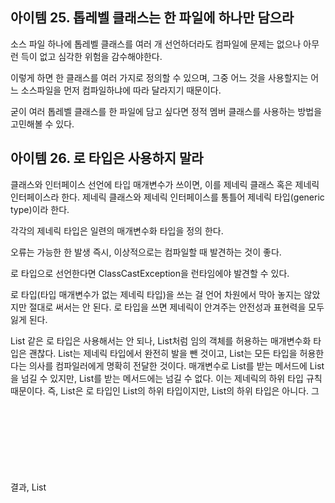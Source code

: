 ## 아이템 25. 톱레벨 클래스는 한 파일에 하나만 담으라

소스 파일 하나에 톱레벨 클래스를 여러 개 선언하더라도 컴파일에 문제는 없으나 아무런 득이 없고 심각한 위험을 감수해야한다.

이렇게 하면 한 클래스를 여러 가지로 정의할 수 있으며, 그중 어느 것을 사용할지는 어느 소스파일을 먼저 컴파일하냐에 따라 달라지기 때문이다.

굳이 여러 톱레벨 클래스를 한 파일에 담고 싶다면 정적 멤버 클래스를 사용하는 방법을 고민해볼 수 있다.

## 아이템 26. 로 타입은 사용하지 말라

클래스와 인터페이스 선언에 타입 매개변수가 쓰이면, 이를 제네릭 클래스 혹은 제네릭 인터페이스라 한다. 제네릭 클래스와 제네릭 인터페이스를 통틀어 제네릭 타입(generic type)이라 한다.

각각의 제네릭 타입은 일련의 매개변수화 타입을 정의 한다.

오류는 가능한 한 발생 즉시, 이상적으로는 컴파일할 때 발견하는 것이 좋다.

로 타입으로 선언한다면 ClassCastException을 런타임에야 발견할 수 있다.

로 타입(타입 매개변수가 없는 제네릭 타입)을 쓰는 걸 언어 차원에서 막아 놓지는 않았지만 절대로 써서는 안 된다. 로 타입을 쓰면 제네릭이 안겨주는 안전성과 표현력을 모두 잃게 된다.

List 같은 로 타입은 사용해서는 안 되나,  List<Object>처럼 임의 객체를 허용하는 매개변수화 타입은 괜찮다. List는 제네릭 타입에서 완전히 발을 뺀 것이고,  List<Object>는 모든 타입을 허용한다는 의사를 컴파일러에게 명확히 전달한 것이다. 매개변수로 List를 받는 메서드에 List<String>을 넘길 수 있지만, List<Object>를 받는 메서드에는 넘길 수 없다. 이는 제네릭의 하위 타입 규칙 때문이다. 즉, List<String>은  로 타입인 List의 하위 타입이지만, List<Object>의 하위 타입은 아니다. 그 결과, List<Object> 같은 매개변수화 타입을 사용할 때와 달리 List 같은 로 타입을 사용하면 타입 안전성을 잃게 된다.

제네릭 타입을 쓰고 싶지만 실제 타입 매개변수가 무엇인지 신경쓰고 싶지 않다면 물음표(?)를 사용하자.

와일드카드 타입은 안전하고, 로 타입은 안전하지 않다. 로 타입 컬렉션에는 아무 원소나 넣을 수 있으니 타입 불변식을 훼손하기 쉽다. 반면, Collection<?>에는 (null 외에는) 어떤 원소도 넣을 수 없다.

로 타입을 쓰지 말라는 규칙에도 소소한 예외가 몇 개 있다. class 리터럴에는 로 타입을 써야 한다. 자바 명세는 class 리터럴에 매개변수화 타입을 사용하지 못하게 했다(배열과 기본 타입은 허용한다.) 예를 들어 List.class, String[].class, int.class는 허용하고 List<String>.class와 List<?>.class는 허용하지 않는다.

instanceof 연산자에서 런타임에는 제네릭 타입 정보가 지워지므로 로타입으로 쓰는 편이 깔끔하다.

## 아이템 27. 비검사 경고를 제거하라

할 수 있는 한 모든 비검사 경고를 제거하라. 모두 제거한다면 그 코드는 타입 안전성이 보장된다. 즉, 런타임에 ClassCastException이 발생할 일이 없고 의도한대로 잘 동작하리라 확신할 수 있다.

경고를 제거할 수 는 없지만 타입 안전하다고 확신할 수 있다면 @SuppressWarnings("unchecked") 애너테이션을 달아 경고를 숨기자. 단, 타입 안전함을 검증하지 않은 채 경고를 숨기면 스스로에게 잘못된 보안 인식을 심어주는 꼴이다.

@SuppressWarnings 애너테이션은 항상 가능한 한 좁은 범위에 적용하자.

@SuppressWarnings("unchecked") 애너테이션을 사용할 때면 그 경고를 무시해도 안전한 이유를 항상 주석으로 남겨야 한다.
